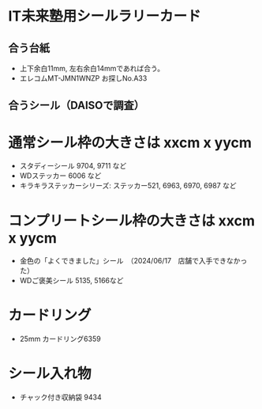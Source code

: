# IT未来塾用シールラリーカード


## 合う台紙
- 上下余白11mm, 左右余白14mmであれば合う。
- エレコムMT-JMN1WNZP お探しNo.A33

## 合うシール（DAISOで調査）

# 通常シール枠の大きさは xxcm x yycm
- スタディーシール 9704, 9711 など
- WDステッカー 6006 など
- キラキラステッカーシリーズ: ステッカー521, 6963, 6970, 6987 など

# コンプリートシール枠の大きさは xxcm x yycm
- 金色の「よくできました」シール　（2024/06/17　店舗で入手できなかった）
- WDご褒美シール 5135, 5166など 

# カードリング
- 25mm カードリング6359

# シール入れ物
- チャック付き収納袋 9434
